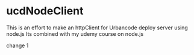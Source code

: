 # ucdNodeClient

This is an effort to make an httpClient for Urbancode deploy server using node.js
Its combined with my udemy course on node.js

change 1 

